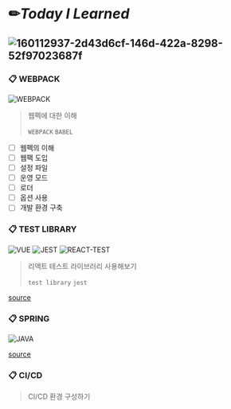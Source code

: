# ✏*Today I Learned*

![160112937-2d43d6cf-146d-422a-8298-52f97023687f](https://user-images.githubusercontent.com/22098393/160238714-8bd28434-ad61-476a-83ac-008847834ce8.png)
---

### 📋 WEBPACK
  ![WEBPACK][webpack-url]
> 웹펙에 대한 이해
>
> `WEBPACK` `BABEL`

- [ ] 웹펙의 이해
- [ ] 웹팩 도입
- [ ] 설정 파일
- [ ] 운영 모드
- [ ] 로더
- [ ] 옵션 사용
- [ ] 개발 환경 구축

### 📋 TEST LIBRARY 

![VUE][vue-url]
![JEST][jest-url]
![REACT-TEST][react-test-url]

> 리액트 테스트 라이브러리 사용해보기
>
> `test library` `jest`

[source](https://github.com/asci-00/TIL/tree/main/react-test/jest-test)

### 📋 SPRING 
  ![JAVA][java-url]

[source](https://github.com/asci-00/spring-basic)

### 📋 CI/CD

> CI/CD 환경 구성하기

[vue-url]: https://shields.io/badge/react.js-17.0.2-blue?style=for-the-badge
[jest-url]: https://shields.io/badge/jest-5.14.1-orange?style=for-the-badge
[react-test-url]: https://shields.io/badge/testing_library-11.2.7-orange?style=for-the-badge
[webpack-url]: https://shields.io/badge/WEBPACK-v5.70.0-blue?style=for-the-badge
[java-url]: https://shields.io/badge/JAVA-v8-orange?style=for-the-badge
